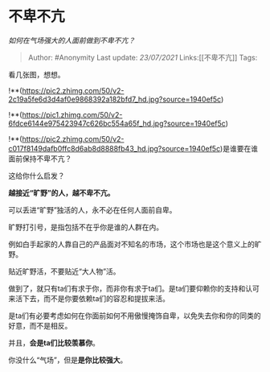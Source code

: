 # 不卑不亢
*如何在气场强大的人面前做到不卑不亢？*

> Author: #Anonymity
> Last update: *23/07/2021*
> Links:[[不卑不亢]]
> Tags:

看几张图，想想。

!**(https://pic2.zhimg.com/50/v2-2c19a5fe6d3d4af0e9868392a182bfd7_hd.jpg?source=1940ef5c)

!**(https://pic1.zhimg.com/50/v2-6fdce6144e975423947c626bc554a65f_hd.jpg?source=1940ef5c)

!**(https://pic2.zhimg.com/50/v2-c017f8149dafb0ffc8d6ab8d8888fb43_hd.jpg?source=1940ef5c)是谁要在谁面前保持不卑不亢？

这给你什么启发？

**越接近“旷野”的人，越不卑不亢。**

可以丢进“旷野”独活的人，永不必在任何人面前自卑。

旷野打引号，是指包括不在乎你是谁的人群在内。

例如白手起家的人靠自己的产品面对不知名的市场，这个市场也是这个意义上的旷野。

贴近旷野活，不要贴近“大人物”活。

做到了，就只有ta们有求于你，而非你有求于ta们。是ta们要仰赖你的支持和认可来活下去，而不是你要依赖ta们的容忍和提拔来活。

是ta们有必要考虑如何在你面前如何不用傲慢掩饰自卑，以免失去你和你的同类的好意，而不是相反。

并且，**会是ta们比较羡慕你**。

你没什么“气场”，但是**是你比较强大**。

